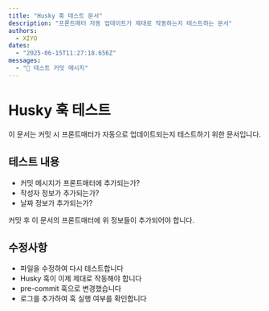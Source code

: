 ```yaml
---
title: "Husky 훅 테스트 문서"
description: "프론트매터 자동 업데이트가 제대로 작동하는지 테스트하는 문서"
authors:
  - XIYO
dates:
  - "2025-06-15T11:27:18.656Z"
messages:
  - "🧪 테스트 커밋 메시지"
---
```

# Husky 훅 테스트

이 문서는 커밋 시 프론트매터가 자동으로 업데이트되는지 테스트하기 위한 문서입니다.

## 테스트 내용

- 커밋 메시지가 프론트매터에 추가되는가?
- 작성자 정보가 추가되는가?  
- 날짜 정보가 추가되는가?

커밋 후 이 문서의 프론트매터에 위 정보들이 추가되어야 합니다.

## 수정사항

- 파일을 수정하여 다시 테스트합니다
- Husky 훅이 이제 제대로 작동해야 합니다
- pre-commit 훅으로 변경했습니다
- 로그를 추가하여 훅 실행 여부를 확인합니다
